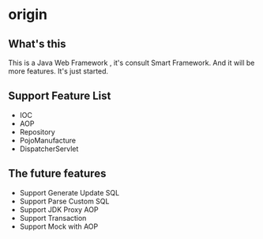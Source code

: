 # origin

## What's this
This is a Java Web Framework , it's consult Smart Framework. And it will be more features. It's just started.

## Support Feature List
* IOC
* AOP
* Repository
* PojoManufacture
* DispatcherServlet

## The future features
* Support Generate Update SQL
* Support Parse Custom SQL
* Support JDK Proxy AOP
* Support Transaction
* Support Mock with AOP
